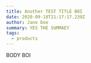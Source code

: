 ```yaml
---
title: Another TEST TITLE BOI
date: 2020-09-18T21:17:17.239Z
author: Jane Doe
summary: YES THE SUMMAEY
tags:
  - products
---
```

BODY BOI